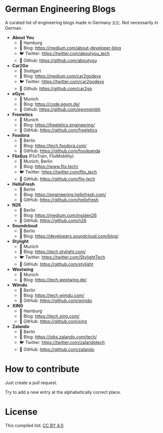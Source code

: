 # German Engineering Blogs

A curated list of engineering blogs made in Germany 🇩🇪. Not necessarily *in* German.

* **About You**
    * 📍 Hamburg
    * 📝 Blog: https://medium.com/about-developer-blog
    * 🐦 Twitter: https://twitter.com/aboutyou_tech
    * 🐙 Github: https://github.com/aboutyou
* **Car2Go**
    * 📍 Stuttgart
    * 📝 Blog: https://medium.com/car2godevs
    * 🐦 Twitter: https://twitter.com/car2godevs
    * 🐙 Github: https://github.com/car2go
* **eGym**
    * 📍 Munich
    * 📝 Blog: https://code.egym.de/
    * 🐙 Github: https://github.com/egymgmbh
* **Freeletics**
    * 📍 Munich
    * 📝 Blog: https://freeletics.engineering/
    * 🐙 GitHub: https://github.com/freeletics
* **Foodora**
    * 📍 Berlin
    * 📝 Blog: https://tech.foodora.com/
    * 🐙 GitHub: https://github.com/foodpanda
* **FlixBus** (FlixTrain, FlixMobility)
    * 📍 Munich, Berlin
    * 📝 Blog: https://www.flix.tech/
    * 🐦 Twitter: https://twitter.com/flix_tech
    * 🐙 GitHub: https://github.com/flix-tech
* **HelloFresh**
    * 📍 Berlin
    * 📝 Blog: https://engineering.hellofresh.com/
    * 🐙 GitHub: https://github.com/hellofresh
* **N26**
    * 📍 Berlin
    * 📝 Blog: https://medium.com/insiden26
    * 🐙 GitHub: https://github.com/n26
* **Soundcloud**
    * 📍 Berlin
    * 📝 Blog: https://developers.soundcloud.com/blog/
* **Stylight**
    * 📍 Munich
    * 📝 Blog: https://tech.stylight.com/
    * 🐦 Twitter: https://twitter.com/StylightTech
    * 🐙 GitHub: https://github.com/stylight
* **Westwing**
    * 📍 Munich
    * 📝 Blog: https://tech.westwing.de/
* **Wimdu**
    * 📍 Berlin
    * 📝 Blog: https://tech.wimdu.com/
    * 🐙 GitHub: https://github.com/wimdu
* **XING**
    * 📍 Hamburg
    * 📝 Blog: https://tech.xing.com/
    * 🐙 GitHub: https://github.com/xing
* **Zalando**
    * 📍 Berlin
    * 📝 Blog: https://jobs.zalando.com/tech/
    * 🐦 Twitter: https://twitter.com/zalandotech
    * 🐙 GitHub: https://github.com/zalando

# How to contribute

Just create a pull request.

Try to add a new entry at the alphabetically correct place.

# License

This compiled list: [CC BY 4.0](https://creativecommons.org/licenses/by/4.0/).
